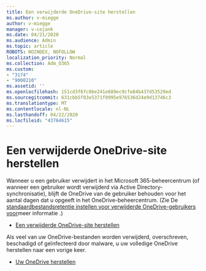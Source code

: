 ```yaml
---
title: Een verwijderde OneDrive-site herstellen
ms.author: v-miegge
author: v-miegge
manager: v-cojank
ms.date: 04/21/2020
ms.audience: Admin
ms.topic: article
ROBOTS: NOINDEX, NOFOLLOW
localization_priority: Normal
ms.collection: Adm_O365
ms.custom:
- "3174"
- "9000210"
ms.assetid: ''
ms.openlocfilehash: 151cd3f6fc0be241e689ec9cfe84b437d53529ed
ms.sourcegitcommit: 631cbb5f03e5371f0995e976536d24e9d13746c3
ms.translationtype: MT
ms.contentlocale: nl-NL
ms.lasthandoff: 04/22/2020
ms.locfileid: "43764615"
---
```

# <a name="restore-a-deleted-onedrive-site"></a>Een verwijderde OneDrive-site herstellen

Wanneer u een gebruiker verwijdert in het Microsoft 365-beheercentrum (of wanneer een gebruiker wordt verwijderd via Active Directory-synchronisatie), blijft de OneDrive van de gebruiker behouden voor het aantal dagen dat u opgeeft in het OneDrive-beheercentrum. (Zie De [standaardbestandsretentie instellen voor verwijderde OneDrive-gebruikers voor](https://docs.microsoft.com/onedrive/set-retention)meer informatie .)

* [Een verwijderde OneDrive-site herstellen](https://docs.microsoft.com/onedrive/restore-deleted-onedrive)

Als veel van uw OneDrive-bestanden worden verwijderd, overschreven, beschadigd of geïnfecteerd door malware, u uw volledige OneDrive herstellen naar een vorige keer.

* [Uw OneDrive herstellen](https://support.office.com/article/Restore-your-OneDrive-fa231298-759d-41cf-bcd0-25ac53eb8a15)